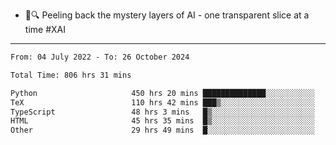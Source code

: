 - 🧅🔍 Peeling back the mystery layers of AI - one transparent slice at a time #XAI

---

<!--START_SECTION:waka-->

```txt
From: 04 July 2022 - To: 26 October 2024

Total Time: 806 hrs 31 mins

Python                     450 hrs 20 mins ██████████████░░░░░░░░░░░   55.84 %
TeX                        110 hrs 42 mins ███▒░░░░░░░░░░░░░░░░░░░░░   13.73 %
TypeScript                 48 hrs 3 mins   █▒░░░░░░░░░░░░░░░░░░░░░░░   05.96 %
HTML                       45 hrs 35 mins  █▒░░░░░░░░░░░░░░░░░░░░░░░   05.65 %
Other                      29 hrs 49 mins  █░░░░░░░░░░░░░░░░░░░░░░░░   03.70 %
```

<!--END_SECTION:waka-->
